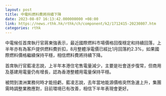 ```yaml
---
layout: post
title: 中電料燃料費將持續下降
date: 2023-08-07 16:13:42.000000000 +08:00
link: https://news.rthk.hk/rthk/ch/component/k2/1712415-20230807.htm
categories: rthk
---
```


中電候任首席執行官蔣東強表示，最近國際燃料市場價格回復穩定和持續回落，上半年亦有為客戶提供燃料費折扣，8月整體淨電價已經比1月回落約2.3%，如果國際燃料價格繼續保持平穩，相信燃料費將持續下降。

首席執行官藍凌志說，上半年本港住宅售電量減少，主要是社會逐步復常，但商用及基建用電量仍有增長，認為香港整體用電量保持平穩。

被問到澳洲業務何時才能扭虧，藍凌志說，去年當地能源價格突然急速上升，集團需時調整業務應對，目前環境已有改善，相信下半年表現會更好。
